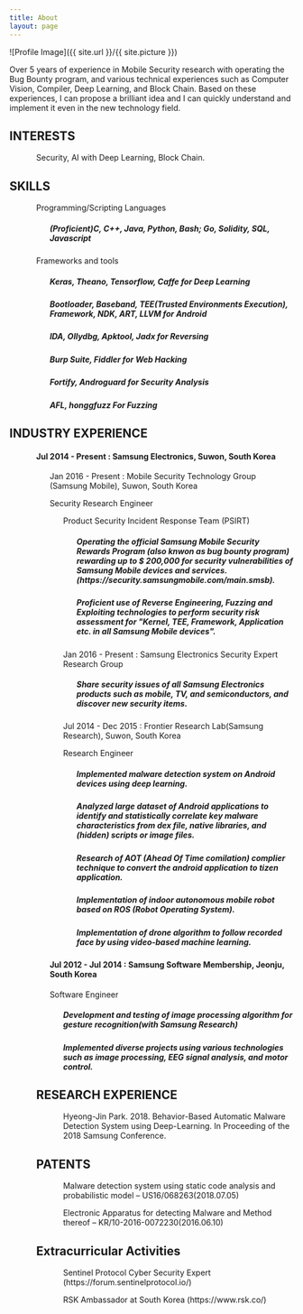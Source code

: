 ```yaml
---
title: About
layout: page
---
```

![Profile Image]({{ site.url }}/{{ site.picture }})

<p>Over 5 years of experience in Mobile Security research with operating the Bug Bounty program, and various technical experiences such as Computer Vision, Compiler, Deep Learning, and Block Chain. Based on these experiences, I can propose a brilliant idea and I can quickly understand and implement it even in the new technology field.</p>

<h2>INTERESTS</h2>

<ul class="interests-list">
	<ol>Security, AI with Deep Learning, Block Chain.</ol>
</ul>

<h2>SKILLS</h2>

<ul class="skill-list">
	<ol>Programming/Scripting Languages
		<ol><h5>(Proficient)C, C++, Java,    Python, Bash; Go, Solidity, SQL, Javascript</h5></ol>
	</ol>
	<ol>Frameworks and tools
		<ol> 
			<p><h5>Keras, Theano, Tensorflow, Caffe for Deep Learning</h5> </p>
			<p><h5> Bootloader, Baseband, TEE(Trusted Environments Execution), Framework, NDK, ART, LLVM for Android </h5></p>
			<p><h5> IDA, Ollydbg, Apktool, Jadx for Reversing</h5></p>
			<p><h5> Burp Suite, Fiddler for Web Hacking </h5></p>
			<p><h5> Fortify, Androguard for Security Analysis </h5></p>
			<p><h5> AFL, honggfuzz For Fuzzing</h5> </p>
		</ol>
	</ol>
</ul>



<h2>INDUSTRY EXPERIENCE</h2>

<ul class="industry-list">
		<ol><h4>Jul 2014 - Present : Samsung Electronics, Suwon, South Korea</h4>
				<ol>Jan 2016 - Present : Mobile Security Technology Group (Samsung Mobile), Suwon, South Korea	  
						<p>Security Research Engineer</p>
						<ol>Product Security Incident Response Team (PSIRT)
						<ol><h5>Operating the official Samsung Mobile Security Rewards Program (also knwon as bug bounty program) rewarding up to $ 200,000 for security vulnerabilities of Samsung Mobile devices and services.(https://security.samsungmobile.com/main.smsb).</h5></ol>
						<ol><h5>Proficient use of Reverse Engineering, Fuzzing and Exploiting technologies to perform security risk assessment for "Kernel, TEE, Framework, Application etc. in all Samsung Mobile devices".
						</h5></ol>
				</ol>
				<ol>Jan 2016 - Present : Samsung Electronics Security Expert Research Group
						<ol><h5>Share security issues of all Samsung Electronics products such as mobile, TV, and semiconductors, and discover new security items.</h5></ol>
				</ol>
				<ol>Jul 2014 - Dec 2015 : Frontier Research Lab(Samsung Research), Suwon, South Korea
						<p>Research Engineer</p>
						<ol>
								<p><h5>Implemented malware detection system on Android devices using deep learning.</h5></p>
								<p><h5>Analyzed large dataset of Android applications to identify and statistically correlate key malware characteristics from dex file, native libraries, and (hidden) scripts or image files.</h5></p>
								<p><h5>Research of AOT (Ahead Of Time comilation) complier technique to convert the android application to tizen application.</h5></p>
								<p><h5>Implementation of indoor autonomous mobile robot based on ROS (Robot Operating System).</h5></p>
								<p><h5>Implementation of drone algorithm to follow recorded face by using video-based machine learning.</h5></p>
						</ol>
				</ol>
		</ol>
		<ol><h4>Jul 2012 - Jul 2014 : Samsung Software Membership, Jeonju, South Korea</h4>
				<p>Software Engineer</p>
				<ol><h5>Development and testing of image processing algorithm for gesture recognition(with Samsung Research)</h5></ol>
				<ol><h5>Implemented diverse projects using various technologies such as image processing, EEG signal analysis, and motor control.</h5></ol>
		</ol>



<h2>RESEARCH EXPERIENCE</h2>

<ul class="research-list">
		<ol>Hyeong-Jin Park. 2018. Behavior-Based Automatic Malware Detection System using Deep-Learning. In Proceeding of the 2018 Samsung Conference.</ol>
</ul>

<h2>PATENTS</h2>

<ul class="patents-list">
		<ol>Malware detection system using static code analysis and probabilistic model – US16/068263(2018.07.05)</ol>
		<ol>Electronic Apparatus for detecting Malware and Method thereof – KR/10-2016-0072230(2016.06.10)</ol>
</ul>

<h2>Extracurricular Activities</h2>

<ul class="extracurricular-list">
		<ol>Sentinel Protocol Cyber Security Expert (https://forum.sentinelprotocol.io/) </ol>
		<ol>RSK Ambassador at South Korea (https://www.rsk.co/)</ol>
</ul>
